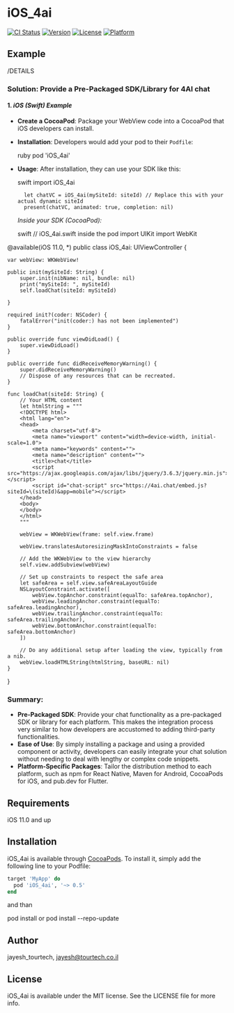 # iOS_4ai

[![CI Status](https://img.shields.io/travis/jayesh_tourtech/iOS_4ai.svg?style=flat)](https://travis-ci.org/jayesh_tourtech/iOS_4ai)
[![Version](https://img.shields.io/cocoapods/v/iOS_4ai.svg?style=flat)](https://cocoapods.org/pods/iOS_4ai)
[![License](https://img.shields.io/cocoapods/l/iOS_4ai.svg?style=flat)](https://cocoapods.org/pods/iOS_4ai)
[![Platform](https://img.shields.io/cocoapods/p/iOS_4ai.svg?style=flat)](https://cocoapods.org/pods/iOS_4ai)

## Example

/DETAILS
### Solution: Provide a Pre-Packaged SDK/Library for 4AI chat

#### 1. *iOS (Swift) Example*

- **Create a CocoaPod**: Package your WebView code into a CocoaPod that iOS developers can install.

- **Installation**: Developers would add your pod to their `Podfile`:

  ruby
  pod 'iOS_4ai'
  

- **Usage**: After installation, they can use your SDK like this:

  swift
  import iOS_4ai

        let chatVC = iOS_4ai(mySiteId: siteId) // Replace this with your actual dynamic siteId
        present(chatVC, animated: true, completion: nil)
  

  *Inside your SDK (CocoaPod):*

  swift
  // iOS_4ai.swift inside the pod
import UIKit
import WebKit

@available(iOS 11.0, *)
public class iOS_4ai: UIViewController {
    
    var webView: WKWebView!
    
    public init(mySiteId: String) {
        super.init(nibName: nil, bundle: nil)
        print("mySiteId: ", mySiteId)
        self.loadChat(siteId: mySiteId)

    }
    
    required init?(coder: NSCoder) {
        fatalError("init(coder:) has not been implemented")
    }
    
    public override func viewDidLoad() {
        super.viewDidLoad()
    }
    
    public override func didReceiveMemoryWarning() {
        super.didReceiveMemoryWarning()
        // Dispose of any resources that can be recreated.
    }
    
    func loadChat(siteId: String) {
        // Your HTML content
        let htmlString = """
        <!DOCTYPE html>
        <html lang="en">
        <head>
            <meta charset="utf-8">
            <meta name="viewport" content="width=device-width, initial-scale=1.0">
            <meta name="keywords" content="">
            <meta name="description" content="">
            <title>chat</title>
            <script src="https://ajax.googleapis.com/ajax/libs/jquery/3.6.3/jquery.min.js"></script>
            <script id="chat-script" src="https://4ai.chat/embed.js?siteId=\(siteId)&app=mobile"></script>
        </head>
        <body>
        </body>
        </html>
        """
        
        webView = WKWebView(frame: self.view.frame)
        
        webView.translatesAutoresizingMaskIntoConstraints = false
        
        // Add the WKWebView to the view hierarchy
        self.view.addSubview(webView)
        
        // Set up constraints to respect the safe area
        let safeArea = self.view.safeAreaLayoutGuide
        NSLayoutConstraint.activate([
            webView.topAnchor.constraint(equalTo: safeArea.topAnchor),
            webView.leadingAnchor.constraint(equalTo: safeArea.leadingAnchor),
            webView.trailingAnchor.constraint(equalTo: safeArea.trailingAnchor),
            webView.bottomAnchor.constraint(equalTo: safeArea.bottomAnchor)
        ])
                
        // Do any additional setup after loading the view, typically from a nib.
        webView.loadHTMLString(htmlString, baseURL: nil)
    }

}

### Summary:

- **Pre-Packaged SDK**: Provide your chat functionality as a pre-packaged SDK or library for each platform. This makes the integration process very similar to how developers are accustomed to adding third-party functionalities.
- **Ease of Use**: By simply installing a package and using a provided component or activity, developers can easily integrate your chat solution without needing to deal with lengthy or complex code snippets.
- **Platform-Specific Packages**: Tailor the distribution method to each platform, such as npm for React Native, Maven for Android, CocoaPods for iOS, and pub.dev for Flutter.

## Requirements

iOS 11.0 and up

## Installation

iOS_4ai is available through [CocoaPods](https://cocoapods.org). To install
it, simply add the following line to your Podfile:

```ruby
target 'MyApp' do
  pod 'iOS_4ai', '~> 0.5'
end
```
and than 

pod install
or
pod install --repo-update 

## Author

jayesh_tourtech, jayesh@tourtech.co.il

## License

iOS_4ai is available under the MIT license. See the LICENSE file for more info.
